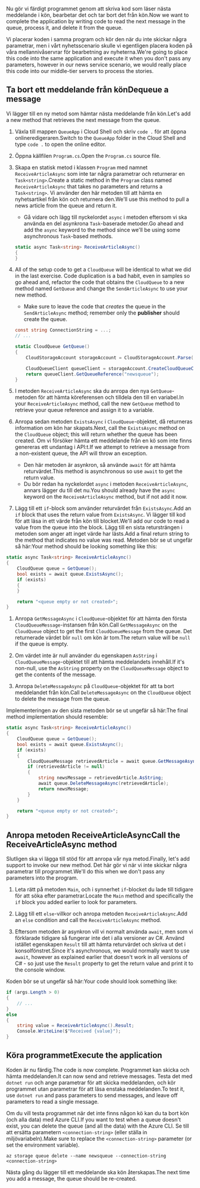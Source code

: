 <span data-ttu-id="477f1-101">Nu gör vi färdigt programmet genom att skriva kod som läser nästa meddelande i kön, bearbetar det och tar bort det från kön.</span><span class="sxs-lookup"><span data-stu-id="477f1-101">Now we want to complete the application by writing code to read the next message in the queue, process it, and delete it from the queue.</span></span> 

<span data-ttu-id="477f1-102">Vi placerar koden i samma program och kör den när du inte skickar några parametrar, men i vårt nyhetsscenario skulle vi egentligen placera koden på våra mellannivåservrar för bearbetning av nyheterna.</span><span class="sxs-lookup"><span data-stu-id="477f1-102">We're going to place this code into the same application and execute it when you don't pass any parameters, however in our news service scenario, we would really place this code into our middle-tier servers to process the stories.</span></span>

## <a name="dequeue-a-message"></a><span data-ttu-id="477f1-103">Ta bort ett meddelande från kön</span><span class="sxs-lookup"><span data-stu-id="477f1-103">Dequeue a message</span></span>

<span data-ttu-id="477f1-104">Vi lägger till en ny metod som hämtar nästa meddelande från kön.</span><span class="sxs-lookup"><span data-stu-id="477f1-104">Let's add a new method that retrieves the next message from the queue.</span></span>

1. <span data-ttu-id="477f1-105">Växla till mappen `QueueApp` i Cloud Shell och skriv `code .` för att öppna onlineredigeraren.</span><span class="sxs-lookup"><span data-stu-id="477f1-105">Switch to the `QueueApp` folder in the Cloud Shell and type `code .` to open the online editor.</span></span>
 
1. <span data-ttu-id="477f1-106">Öppna källfilen `Program.cs`.</span><span class="sxs-lookup"><span data-stu-id="477f1-106">Open the `Program.cs` source file.</span></span>

1. <span data-ttu-id="477f1-107">Skapa en statisk metod i klassen `Program` med namnet `ReceiveArticleAsync` som inte tar några parametrar och returnerar en `Task<string>`.</span><span class="sxs-lookup"><span data-stu-id="477f1-107">Create a static method in the `Program` class named `ReceiveArticleAsync` that takes no parameters and returns a `Task<string>`.</span></span> <span data-ttu-id="477f1-108">Vi använder den här metoden till att hämta en nyhetsartikel från kön och returnera den.</span><span class="sxs-lookup"><span data-stu-id="477f1-108">We'll use this method to pull a news article from the queue and return it.</span></span>
    - <span data-ttu-id="477f1-109">Gå vidare och lägg till nyckelordet `async` i metoden eftersom vi ska använda en del asynkrona `Task`-baserade metoder.</span><span class="sxs-lookup"><span data-stu-id="477f1-109">Go ahead and add the `async` keyword to the method since we'll be using some asynchronous `Task`-based methods.</span></span>

    ```csharp
    static async Task<string> ReceiveArticleAsync()
    {
    }

1. All of the setup code to get a `CloudQueue` will be identical to what we did in the last exercise. Code duplication is a bad habit, even in samples so go ahead and, refactor the code that obtains the `CloudQueue` to a new method named `GetQueue` and change the `SendArticleAsync` to use your new method.
     - Make sure to leave the code that _creates_ the queue in the `SendArticleAsync` method; remember only the **publisher** should create the queue.

    ```csharp
    const string ConnectionString = ...;
    // ...

    static CloudQueue GetQueue()
    {
        CloudStorageAccount storageAccount = CloudStorageAccount.Parse(ConnectionString);
    
        CloudQueueClient queueClient = storageAccount.CreateCloudQueueClient();
        return queueClient.GetQueueReference("newsqueue");
    }
    ```
    
1. <span data-ttu-id="477f1-110">I metoden `ReceiveArticleAsync` ska du anropa den nya `GetQueue`-metoden för att hämta köreferensen och tilldela den till en variabel.</span><span class="sxs-lookup"><span data-stu-id="477f1-110">In your `ReceiveArticleAsync` method, call the new `GetQueue` method to retrieve your queue reference and assign it to a variable.</span></span>

1. <span data-ttu-id="477f1-111">Anropa sedan metoden `ExistsAsync` i `CloudQueue`-objektet, då returneras information om kön har skapats.</span><span class="sxs-lookup"><span data-stu-id="477f1-111">Next, call the `ExistsAsync` method on the `CloudQueue` object; this will return whether the queue has been created.</span></span> <span data-ttu-id="477f1-112">Om vi försöker hämta ett meddelande från en kö som inte finns genereras ett undantag i API:t.</span><span class="sxs-lookup"><span data-stu-id="477f1-112">If we attempt to retrieve a message from a non-existent queue, the API will throw an exception.</span></span>
    - <span data-ttu-id="477f1-113">Den här metoden är asynkron, så använde `await` för att hämta returvärdet.</span><span class="sxs-lookup"><span data-stu-id="477f1-113">This method is asynchronous so use `await` to get the return value.</span></span>
    - <span data-ttu-id="477f1-114">Du bör redan ha nyckelordet `async` i metoden `ReceiveArticleAsync`, annars lägger du till det nu.</span><span class="sxs-lookup"><span data-stu-id="477f1-114">You should already have the `async` keyword on the `ReceiveArticleAsync` method, but if not add it now.</span></span>


1. <span data-ttu-id="477f1-115">Lägg till ett `if`-block som använder returvärdet från `ExistsAsync`.</span><span class="sxs-lookup"><span data-stu-id="477f1-115">Add an `if` block that uses the return value from `ExistsAsync`.</span></span> <span data-ttu-id="477f1-116">Vi lägger till kod för att läsa in ett värde från kön till blocket.</span><span class="sxs-lookup"><span data-stu-id="477f1-116">We'll add our code to read a value from the queue into the block.</span></span> <span data-ttu-id="477f1-117">Lägg till en sista retursträngen i metoden som anger att inget värde har lästs.</span><span class="sxs-lookup"><span data-stu-id="477f1-117">Add a final return string to the method that indicates no value was read.</span></span> <span data-ttu-id="477f1-118">Metoden bör se ut ungefär så här:</span><span class="sxs-lookup"><span data-stu-id="477f1-118">Your method should be looking something like this:</span></span>

```csharp
static async Task<string> ReceiveArticleAsync()
{
    CloudQueue queue = GetQueue();
    bool exists = await queue.ExistsAsync();
    if (exists)
    {
    }

    return "<queue empty or not created>";
}
```

1. <span data-ttu-id="477f1-119">Anropa `GetMessageAsync` i `CloudQueue`-objektet för att hämta den första `CloudQueueMessage`-instansen från kön.</span><span class="sxs-lookup"><span data-stu-id="477f1-119">Call `GetMessageAsync` on the `CloudQueue` object to get the first `CloudQueueMessage` from the queue.</span></span> <span data-ttu-id="477f1-120">Det returnerade värdet blir `null` om kön är tom.</span><span class="sxs-lookup"><span data-stu-id="477f1-120">The return value will be `null` if the queue is empty.</span></span>

1. <span data-ttu-id="477f1-121">Om värdet inte är null använder du egenskapen `AsString` i `CloudQueueMessage`-objektet till att hämta meddelandets innehåll.</span><span class="sxs-lookup"><span data-stu-id="477f1-121">If it's non-null, use the `AsString` property on the `CloudQueueMessage` object to get the contents of the message.</span></span>

1. <span data-ttu-id="477f1-122">Anropa `DeleteMessageAsync` på `CloudQueue`-objektet för att ta bort meddelandet från kön.</span><span class="sxs-lookup"><span data-stu-id="477f1-122">Call `DeleteMessageAsync` on the `CloudQueue` object to delete the message from the queue.</span></span>

<span data-ttu-id="477f1-123">Implementeringen av den sista metoden bör se ut ungefär så här:</span><span class="sxs-lookup"><span data-stu-id="477f1-123">The final method implementation should resemble:</span></span>

```csharp
static async Task<string> ReceiveArticleAsync()
{
    CloudQueue queue = GetQueue();
    bool exists = await queue.ExistsAsync();
    if (exists)
    {
        CloudQueueMessage retrievedArticle = await queue.GetMessageAsync();
        if (retrievedArticle != null)
        {
            string newsMessage = retrievedArticle.AsString;
            await queue.DeleteMessageAsync(retrievedArticle);
            return newsMessage;
        }
    }

    return "<queue empty or not created>";
}
```

## <a name="call-the-receivearticleasync-method"></a><span data-ttu-id="477f1-124">Anropa metoden ReceiveArticleAsync</span><span class="sxs-lookup"><span data-stu-id="477f1-124">Call the ReceiveArticleAsync method</span></span>

<span data-ttu-id="477f1-125">Slutligen ska vi lägga till stöd för att anropa vår nya metod.</span><span class="sxs-lookup"><span data-stu-id="477f1-125">Finally, let's add support to invoke our new method.</span></span> <span data-ttu-id="477f1-126">Det här gör vi när vi inte skickar några parametrar till programmet.</span><span class="sxs-lookup"><span data-stu-id="477f1-126">We'll do this when we don't pass any parameters into the program.</span></span>

1. <span data-ttu-id="477f1-127">Leta rätt på metoden `Main`, och i synnerhet `if`-blocket du lade till tidigare för att söka efter parametrar.</span><span class="sxs-lookup"><span data-stu-id="477f1-127">Locate the `Main` method and specifically the `if` block you added earlier to look for parameters.</span></span>

1. <span data-ttu-id="477f1-128">Lägg till ett `else`-villkor och anropa metoden `ReceiveArticleAsync`.</span><span class="sxs-lookup"><span data-stu-id="477f1-128">Add an `else` condition and call the `ReceiveArticleAsync` method.</span></span> 

1. <span data-ttu-id="477f1-129">Eftersom metoden är asynkron vill vi normalt använda `await`, men som vi förklarade tidigare så fungerar inte det i alla versioner av C#. Använd istället egenskapen `Result` till att hämta returvärdet och skriva ut det i konsolfönstret.</span><span class="sxs-lookup"><span data-stu-id="477f1-129">Since it's asynchronous, we would normally want to use `await`, however as explained earlier that doesn't work in all versions of C# - so just use the `Result` property to get the return value and print it to the console window.</span></span>

<span data-ttu-id="477f1-130">Koden bör se ut ungefär så här:</span><span class="sxs-lookup"><span data-stu-id="477f1-130">Your code should look something like:</span></span>

```csharp
if (args.Length > 0)
{
    // ...
}
else
{
    string value = ReceiveArticleAsync().Result;
    Console.WriteLine($"Received {value}");
}
```

## <a name="execute-the-application"></a><span data-ttu-id="477f1-131">Köra programmet</span><span class="sxs-lookup"><span data-stu-id="477f1-131">Execute the application</span></span>

<span data-ttu-id="477f1-132">Koden är nu färdig.</span><span class="sxs-lookup"><span data-stu-id="477f1-132">The code is now complete.</span></span> <span data-ttu-id="477f1-133">Programmet kan skicka och hämta meddelanden.</span><span class="sxs-lookup"><span data-stu-id="477f1-133">It can now send and retrieve messages.</span></span> <span data-ttu-id="477f1-134">Testa det med `dotnet run` och ange parametrar för att skicka meddelanden, och kör programmet utan parametrar för att läsa enstaka meddelanden.</span><span class="sxs-lookup"><span data-stu-id="477f1-134">To test it, use `dotnet run` and pass parameters to send messages, and leave off parameters to read a single message.</span></span>

<span data-ttu-id="477f1-135">Om du vill testa programmet när det inte finns någon kö kan du ta bort kön (och alla data) med Azure CLI.</span><span class="sxs-lookup"><span data-stu-id="477f1-135">If you want to test when a queue doesn't exist, you can delete the queue (and all the data) with the Azure CLI.</span></span> <span data-ttu-id="477f1-136">Se till att ersätta parametern `<connection-string>` (eller ställa in miljövariabeln).</span><span class="sxs-lookup"><span data-stu-id="477f1-136">Make sure to replace the `<connection-string>` parameter (or set the environment variable).</span></span>

```azurecli
az storage queue delete --name newsqueue --connection-string <connection-string> 
```

<span data-ttu-id="477f1-137">Nästa gång du lägger till ett meddelande ska kön återskapas.</span><span class="sxs-lookup"><span data-stu-id="477f1-137">The next time you add a message, the queue should be re-created.</span></span>